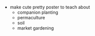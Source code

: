 - make cute pretty poster to teach about 
	- companion planting
	- permaculture
	- soil
	- market gardening